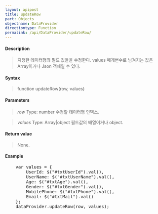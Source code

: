 ```yaml
---
layout: apipost
title: updateRow
part: Objects
objectname: DataProvider
directiontype: Function
permalink: /api/DataProvider/updateRow/
---
```



#### Description

> 지정한 데이터행의 필드 값들을 수정한다. values 매개변수로 넘겨지는 값은 Array이거나 Json 객체일 수 있다.

#### Syntax

> function updateRow(row, values)

#### Parameters

> *row*
> Type: number
> 수정할 데이터행 인덱스.

> *values*
> Type: Array|object
> 필드값의 배열이거나 object.

#### Return value

> None.

#### Example

<pre class="prettyprint">
    var values = {
        UserId: $("#txtUserId").val(),
        UserName: $("#txtUserName").val(),
        Age: $("#txtAge").val(),
        Gender: $("#txtGender").val(),
        MobilePhone: $("#txtPhone").val(),
        Email: $("#txtMail").val()
    };
    dataProvider.updateRow(row, values);
</pre>

